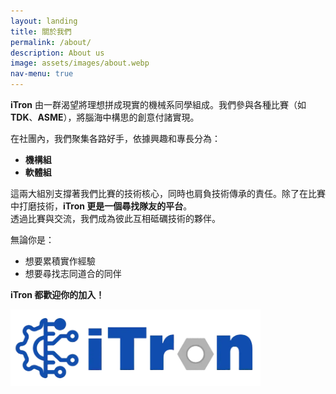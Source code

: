 ```yaml
---
layout: landing
title: 關於我們
permalink: /about/
description: About us
image: assets/images/about.webp
nav-menu: true
---
```

**iTron** 由一群渴望將理想拼成現實的機械系同學組成。我們參與各種比賽（如 **TDK**、**ASME**），將腦海中構思的創意付諸實現。  

<!-- ![iTron 隊徽](/assets/images/Logo.webp) -->


在社團內，我們聚集各路好手，依據興趣和專長分為：  
- **機構組**  
- **軟體組**  

這兩大組別支撐著我們比賽的技術核心，同時也肩負技術傳承的責任。除了在比賽中打磨技術，**iTron 更是一個尋找隊友的平台**。  
透過比賽與交流，我們成為彼此互相砥礪技術的夥伴。  

無論你是：  
- 想要累積實作經驗  
- 想要尋找志同道合的同伴  

**iTron 都歡迎你的加入！**

<img src="/assets/images/Logo.webp" alt="iTron 團隊活動照" width="400"/>
